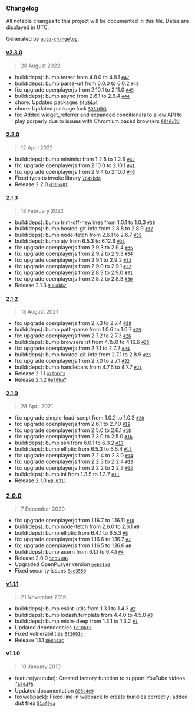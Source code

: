 ### Changelog

All notable changes to this project will be documented in this file. Dates are displayed in UTC.

Generated by [`auto-changelog`](https://github.com/CookPete/auto-changelog).

#### [v2.3.0](https://github.com/openplayerjs/openplayerjs-youtube/compare/2.2.0...v2.3.0)

> 28 August 2022

- build(deps): bump terser from 4.8.0 to 4.8.1 [`#47`](https://github.com/openplayerjs/openplayerjs-youtube/pull/47)
- build(deps): bump parse-url from 6.0.0 to 6.0.2 [`#46`](https://github.com/openplayerjs/openplayerjs-youtube/pull/46)
- fix: upgrade openplayerjs from 2.10.1 to 2.11.0 [`#45`](https://github.com/openplayerjs/openplayerjs-youtube/pull/45)
- build(deps): bump async from 2.6.1 to 2.6.4 [`#44`](https://github.com/openplayerjs/openplayerjs-youtube/pull/44)
- chore: Updated packages [`84e8da4`](https://github.com/openplayerjs/openplayerjs-youtube/commit/84e8da46a0ec731b5e1ae9c9915efc1038c6592d)
- chore: Updated package lock [`59516b3`](https://github.com/openplayerjs/openplayerjs-youtube/commit/59516b3598739c9d26a33e0ef007ebadb4deb537)
- fix: Added widget_referrer and expanded conditionals to allow API to play porperly due to issues with Chromium based browsers [`9946c7d`](https://github.com/openplayerjs/openplayerjs-youtube/commit/9946c7d69ffe9e835ec2f3b466b7917ccbe476e8)

#### [2.2.0](https://github.com/openplayerjs/openplayerjs-youtube/compare/2.1.3...2.2.0)

> 12 April 2022

- build(deps): bump minimist from 1.2.5 to 1.2.6 [`#42`](https://github.com/openplayerjs/openplayerjs-youtube/pull/42)
- fix: upgrade openplayerjs from 2.10.0 to 2.10.1 [`#41`](https://github.com/openplayerjs/openplayerjs-youtube/pull/41)
- fix: upgrade openplayerjs from 2.9.4 to 2.10.0 [`#40`](https://github.com/openplayerjs/openplayerjs-youtube/pull/40)
- Fixed typo to invoke library [`7649bda`](https://github.com/openplayerjs/openplayerjs-youtube/commit/7649bda0a8223814dc5d3dc8724100d8ab023758)
- Release 2.2.0 [`d365a0f`](https://github.com/openplayerjs/openplayerjs-youtube/commit/d365a0fa65bac2bec6f6d84fc45ab3a65b3eba25)

#### [2.1.3](https://github.com/openplayerjs/openplayerjs-youtube/compare/2.1.2...2.1.3)

> 18 February 2022

- build(deps): bump trim-off-newlines from 1.0.1 to 1.0.3 [`#38`](https://github.com/openplayerjs/openplayerjs-youtube/pull/38)
- build(deps): bump hosted-git-info from 2.8.8 to 2.8.9 [`#37`](https://github.com/openplayerjs/openplayerjs-youtube/pull/37)
- build(deps): bump node-fetch from 2.6.1 to 2.6.7 [`#39`](https://github.com/openplayerjs/openplayerjs-youtube/pull/39)
- build(deps): bump ajv from 6.5.3 to 6.12.6 [`#36`](https://github.com/openplayerjs/openplayerjs-youtube/pull/36)
- fix: upgrade openplayerjs from 2.9.3 to 2.9.4 [`#35`](https://github.com/openplayerjs/openplayerjs-youtube/pull/35)
- fix: upgrade openplayerjs from 2.9.2 to 2.9.3 [`#34`](https://github.com/openplayerjs/openplayerjs-youtube/pull/34)
- fix: upgrade openplayerjs from 2.9.1 to 2.9.2 [`#33`](https://github.com/openplayerjs/openplayerjs-youtube/pull/33)
- fix: upgrade openplayerjs from 2.9.0 to 2.9.1 [`#32`](https://github.com/openplayerjs/openplayerjs-youtube/pull/32)
- fix: upgrade openplayerjs from 2.8.3 to 2.9.0 [`#31`](https://github.com/openplayerjs/openplayerjs-youtube/pull/31)
- fix: upgrade openplayerjs from 2.8.2 to 2.8.3 [`#30`](https://github.com/openplayerjs/openplayerjs-youtube/pull/30)
- Release 2.1.3 [`938abb2`](https://github.com/openplayerjs/openplayerjs-youtube/commit/938abb254580852c4d75eacbd0ec289177d75a1c)

#### [2.1.2](https://github.com/openplayerjs/openplayerjs-youtube/compare/2.1.0...2.1.2)

> 18 August 2021

- fix: upgrade openplayerjs from 2.7.3 to 2.7.4 [`#28`](https://github.com/openplayerjs/openplayerjs-youtube/pull/28)
- build(deps): bump path-parse from 1.0.6 to 1.0.7 [`#29`](https://github.com/openplayerjs/openplayerjs-youtube/pull/29)
- fix: upgrade openplayerjs from 2.7.2 to 2.7.3 [`#26`](https://github.com/openplayerjs/openplayerjs-youtube/pull/26)
- build(deps): bump browserslist from 4.15.0 to 4.16.6 [`#25`](https://github.com/openplayerjs/openplayerjs-youtube/pull/25)
- fix: upgrade openplayerjs from 2.7.1 to 2.7.2 [`#24`](https://github.com/openplayerjs/openplayerjs-youtube/pull/24)
- build(deps): bump hosted-git-info from 2.7.1 to 2.8.9 [`#23`](https://github.com/openplayerjs/openplayerjs-youtube/pull/23)
- fix: upgrade openplayerjs from 2.7.0 to 2.7.1 [`#22`](https://github.com/openplayerjs/openplayerjs-youtube/pull/22)
- build(deps): bump handlebars from 4.7.6 to 4.7.7 [`#21`](https://github.com/openplayerjs/openplayerjs-youtube/pull/21)
- Release 2.1.1 [`47fbbf3`](https://github.com/openplayerjs/openplayerjs-youtube/commit/47fbbf3260bba680b4b76220d52b8e622edd2d57)
- Release 2.1.2 [`0e70ba7`](https://github.com/openplayerjs/openplayerjs-youtube/commit/0e70ba79ccb17fded750c0951c1d930e70ccdcb3)

#### [2.1.0](https://github.com/openplayerjs/openplayerjs-youtube/compare/2.0.0...2.1.0)

> 28 April 2021

- fix: upgrade simple-load-script from 1.0.2 to 1.0.3 [`#20`](https://github.com/openplayerjs/openplayerjs-youtube/pull/20)
- fix: upgrade openplayerjs from 2.6.1 to 2.7.0 [`#19`](https://github.com/openplayerjs/openplayerjs-youtube/pull/19)
- fix: upgrade openplayerjs from 2.5.0 to 2.6.1 [`#18`](https://github.com/openplayerjs/openplayerjs-youtube/pull/18)
- fix: upgrade openplayerjs from 2.3.0 to 2.5.0 [`#16`](https://github.com/openplayerjs/openplayerjs-youtube/pull/16)
- build(deps): bump ssri from 6.0.1 to 6.0.2 [`#17`](https://github.com/openplayerjs/openplayerjs-youtube/pull/17)
- build(deps): bump elliptic from 6.5.3 to 6.5.4 [`#15`](https://github.com/openplayerjs/openplayerjs-youtube/pull/15)
- fix: upgrade openplayerjs from 2.2.4 to 2.3.0 [`#14`](https://github.com/openplayerjs/openplayerjs-youtube/pull/14)
- fix: upgrade openplayerjs from 2.2.3 to 2.2.4 [`#13`](https://github.com/openplayerjs/openplayerjs-youtube/pull/13)
- fix: upgrade openplayerjs from 2.2.2 to 2.2.3 [`#12`](https://github.com/openplayerjs/openplayerjs-youtube/pull/12)
- build(deps): bump ini from 1.3.5 to 1.3.7 [`#11`](https://github.com/openplayerjs/openplayerjs-youtube/pull/11)
- Release 2.1.0 [`e9c631f`](https://github.com/openplayerjs/openplayerjs-youtube/commit/e9c631f8f9fa0208f61e674a2ee172a60779f6da)

### [2.0.0](https://github.com/openplayerjs/openplayerjs-youtube/compare/v1.1.1...2.0.0)

> 7 December 2020

- fix: upgrade openplayerjs from 1.16.7 to 1.16.11 [`#10`](https://github.com/openplayerjs/openplayerjs-youtube/pull/10)
- build(deps): bump node-fetch from 2.6.0 to 2.6.1 [`#9`](https://github.com/openplayerjs/openplayerjs-youtube/pull/9)
- build(deps): bump elliptic from 6.4.1 to 6.5.3 [`#8`](https://github.com/openplayerjs/openplayerjs-youtube/pull/8)
- fix: upgrade openplayerjs from 1.16.6 to 1.16.7 [`#7`](https://github.com/openplayerjs/openplayerjs-youtube/pull/7)
- fix: upgrade openplayerjs from 1.16.5 to 1.16.6 [`#6`](https://github.com/openplayerjs/openplayerjs-youtube/pull/6)
- build(deps): bump acorn from 6.1.1 to 6.4.1 [`#4`](https://github.com/openplayerjs/openplayerjs-youtube/pull/4)
- Release 2.0.0 [`5db5106`](https://github.com/openplayerjs/openplayerjs-youtube/commit/5db5106a3c81977db5951e82a996981b8a623bd0)
- Upgraded OpenPLayer version [`eeb61ad`](https://github.com/openplayerjs/openplayerjs-youtube/commit/eeb61adabd956da8563b1639f14a073a22a7d6af)
- Fixed security issues [`8ae3550`](https://github.com/openplayerjs/openplayerjs-youtube/commit/8ae35505de81ffeed6eff27edbd187bc164e3cf6)

#### [v1.1.1](https://github.com/openplayerjs/openplayerjs-youtube/compare/v1.1.0...v1.1.1)

> 21 November 2019

- build(deps): bump eslint-utils from 1.3.1 to 1.4.3 [`#2`](https://github.com/openplayerjs/openplayerjs-youtube/pull/2)
- build(deps): bump lodash.template from 4.4.0 to 4.5.0 [`#3`](https://github.com/openplayerjs/openplayerjs-youtube/pull/3)
- build(deps): bump mixin-deep from 1.3.1 to 1.3.2 [`#1`](https://github.com/openplayerjs/openplayerjs-youtube/pull/1)
- Updated dependencies [`fc18bfc`](https://github.com/openplayerjs/openplayerjs-youtube/commit/fc18bfc2d9779cbffad0a8f20d3b7df5cacf1705)
- Fixed vulnerabilities [`5f2091c`](https://github.com/openplayerjs/openplayerjs-youtube/commit/5f2091c8a1d4f52f93762f47fb859cdb2f363f84)
- Release 1.1.1 [`868a4ac`](https://github.com/openplayerjs/openplayerjs-youtube/commit/868a4ac727ffe1348dc80ae74d810e9368e4a2f9)

#### v1.1.0

> 10 January 2019

- feature(youtube): Created factory function to support YouTube videos [`fb59d75`](https://github.com/openplayerjs/openplayerjs-youtube/commit/fb59d75c3b79e01d2d126087a789e252f5a4386e)
- Updated documentation [`803c4e9`](https://github.com/openplayerjs/openplayerjs-youtube/commit/803c4e9938407a502d8f5a73e4e3087a6db7c207)
- fix(webpack): Fixed line in webpack to create bundles correctly; added dist files [`51af9ea`](https://github.com/openplayerjs/openplayerjs-youtube/commit/51af9eaff88ca0bb9c1d4897708c14611bb75e4b)
